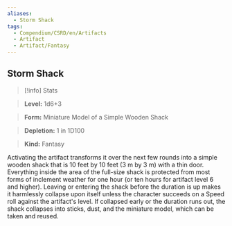 ```yaml
---
aliases:
  - Storm Shack
tags:
  - Compendium/CSRD/en/Artifacts
  - Artifact
  - Artifact/Fantasy
---
```

  
    
## Storm Shack    
>[!info] Stats    
> **Level:** 1d6+3    
> **Form:** Miniature Model of a Simple Wooden Shack    
> **Depletion:** 1 in 1D100    
> **Kind:** Fantasy  
    
Activating the artifact transforms it over the next few rounds into a simple wooden shack that is 10 feet by 10 feet (3 m by 3 m) with a thin door. Everything inside the area of the full-size shack is protected from most forms of inclement weather for one hour (or ten hours for artifact level 6 and higher). Leaving or entering the shack before the duration is up makes it harmlessly collapse upon itself unless the character succeeds on a Speed roll against the artifact's level. If collapsed early or the duration runs out, the shack collapses into sticks, dust, and the miniature model, which can be taken and reused.